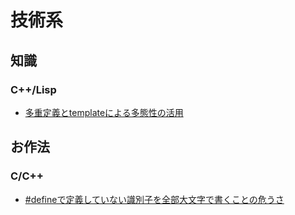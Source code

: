 # 技術系
## 知識
### C++/Lisp
- [多重定義とtemplateによる多態性の活用](contents/AC935E3D-52EA-4B38-9081-399C6CEF1F6F.md)
## お作法
### C/C++
- [#defineで定義していない識別子を全部大文字で書くことの危うさ](contents/82982609-0B21-4766-B2DC-D7F747582C23.md)